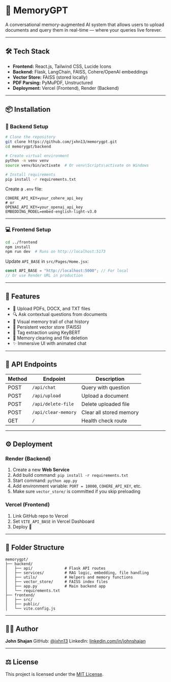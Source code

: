 
# 🧠 MemoryGPT

A conversational memory-augmented AI system that allows users to upload documents and query them in real-time — where your queries live forever.

---



## 🛠 Tech Stack

- **Frontend:** React.js, Tailwind CSS, Lucide Icons
- **Backend:** Flask, LangChain, FAISS, Cohere/OpenAI embeddings
- **Vector Store:** FAISS (stored locally)
- **PDF Parsing:** PyMuPDF, Unstructured
- **Deployment:** Vercel (Frontend), Render (Backend)

---

## 📦 Installation

### 🔧 Backend Setup

```bash
# Clone the repository
git clone https://github.com/jxhn13/memorygpt.git
cd memorygpt/backend

# Create virtual environment
python -m venv venv
source venv/bin/activate  # Or venv\Scripts\activate on Windows

# Install requirements
pip install -r requirements.txt
````

Create a `.env` file:

```env
COHERE_API_KEY=your_cohere_api_key
# or
OPENAI_API_KEY=your_openai_api_key
EMBEDDING_MODEL=embed-english-light-v3.0
```

---

### 💻 Frontend Setup

```bash
cd ../frontend
npm install
npm run dev  # Runs on http://localhost:5173
```

Update `API_BASE` in `src/Pages/Home.jsx`:

```js
const API_BASE = "http://localhost:5000"; // For local
// Or use Render URL in production
```

---

## 🧠 Features

* 📁 Upload PDFs, DOCX, and TXT files
* 🔍 Ask contextual questions from documents
* 🧩 Visual memory trail of chat history
* 📌 Persistent vector store (FAISS)
* 🎯 Tag extraction using KeyBERT
* 🚫 Memory clearing and file deletion
* ✨ Immersive UI with animated chat

---

## 🧪 API Endpoints

| Method | Endpoint            | Description             |
| ------ | ------------------- | ----------------------- |
| POST   | `/api/chat`         | Query with question     |
| POST   | `/api/upload`       | Upload a document       |
| POST   | `/api/delete-file`  | Delete uploaded file    |
| POST   | `/api/clear-memory` | Clear all stored memory |
| GET    | `/`                 | Health check route      |

---

## ⚙️ Deployment

### Render (Backend)

1. Create a new **Web Service**
2. Add build command: `pip install -r requirements.txt`
3. Start command: `python app.py`
4. Add environment variable: `PORT = 10000`, `COHERE_API_KEY`, etc.
5. Make sure `vector_store/` is committed if you skip preloading

### Vercel (Frontend)

1. Link GitHub repo to Vercel
2. Set `VITE_API_BASE` in Vercel Dashboard
3. Deploy 🚀

---

## 📁 Folder Structure

```
memorygpt/
├── backend/
│   ├── api/              # Flask API routes
│   ├── services/         # RAG logic, embedding, file handling
│   ├── utils/            # Helpers and memory functions
│   ├── vector_store/     # FAISS index files
│   ├── app.py            # Main backend app
│   └── requirements.txt
├── frontend/
│   ├── src/
│   ├── public/
│   └── vite.config.js
```

---

## 🙋‍♂️ Author

**John Shajan**
GitHub: [@jxhn13](https://github.com/jxhn13)
LinkedIn: [linkedin.com/in/johnshajan](https://linkedin.com/in/johnshajan)

---

## ⚖️ License

This project is licensed under the [MIT License](LICENSE).

````




